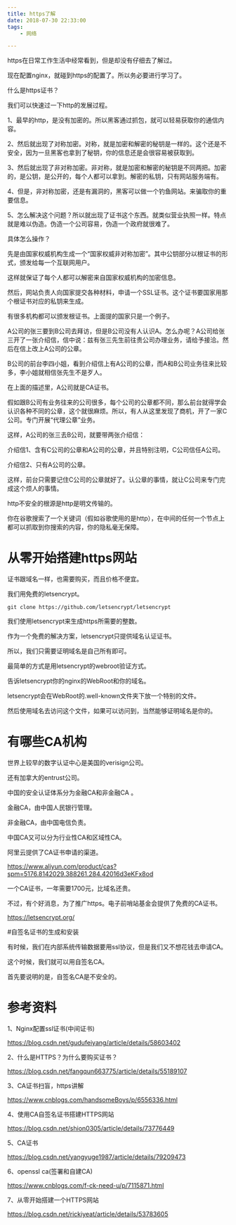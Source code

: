 ```yaml
---
title: https了解
date: 2018-07-30 22:33:00
tags:
	- 网络

---
```




https在日常工作生活中经常看到，但是却没有仔细去了解过。

现在配置nginx，就碰到https的配置了。所以务必要进行学习了。



什么是https证书？

我们可以快速过一下http的发展过程。

1、最早的http，是没有加密的。所以黑客通过抓包，就可以轻易获取你的通信内容。

2、然后就出现了对称加密。对称，就是加密和解密的秘钥是一样的。这个还是不安全，因为一旦黑客也拿到了秘钥，你的信息还是会很容易被获取到。

3、然后就出现了非对称加密。非对称，就是加密和解密的秘钥是不同两把。加密的，是公钥，是公开的，每个人都可以拿到。解密的私钥，只有网站服务端有。

4、但是，非对称加密，还是有漏洞的，黑客可以做一个钓鱼网站。来骗取你的重要信息。

5、怎么解决这个问题？所以就出现了证书这个东西。就类似营业执照一样。特点就是难以伪造。伪造一个公司容易，伪造一个政府就很难了。

具体怎么操作？

先是由国家权威机构生成一个“国家权威非对称加密”。其中公钥部分以根证书的形式，颁发给每一个互联网用户。

这样就保证了每个人都可以解密来自国家权威机构的加密信息。

然后，网站负责人向国家提交各种材料，申请一个SSL证书。这个证书要国家用那个根证书对应的私钥来生成。

有很多机构都可以颁发根证书。上面提的国家只是一个例子。



A公司的张三要到B公司去拜访，但是B公司没有人认识A。怎么办呢？A公司给张三开了一张介绍信，信中说：兹有张三先生前往贵公司办理业务，请给予接洽。然后在信上改上A公司的公章。

B公司的前台李四小姐，看到介绍信上有A公司的公章，而A和B公司业务往来比较多，李小姐就相信张先生不是歹人。

在上面的描述里，A公司就是CA证书。

假如跟B公司有业务往来的公司很多，每个公司的公章都不同，那么前台就得学会认识各种不同的公章，这个就很麻烦。所以，有人从这里发现了商机，开了一家C公司。专门开展“代理公章”业务。

这样，A公司的张三去B公司，就要带两张介绍信：

介绍信1、含有C公司的公章和A公司的公章，并且特别注明，C公司信任A公司。

介绍信2、只有A公司的公章。

这样，前台只需要记住C公司的公章就好了。认公章的事情，就让C公司来专门完成这个烦人的事情。



http不安全的根源是http是明文传输的。

你在谷歌搜索了一个关键词（假如谷歌使用的是http），在中间的任何一个节点上都可以抓取到你搜索的内容，你的隐私毫无保障。



# 从零开始搭建https网站

证书跟域名一样，也需要购买，而且价格不便宜。

我们用免费的letsencrypt。

```
git clone https://github.com/letsencrypt/letsencrypt
```

我们使用letsencrypt来生成https所需要的整数。

作为一个免费的解决方案，letsencrypt只提供域名认证证书。

所以，我们只需要证明域名是自己所有即可。

最简单的方式是用letsencrypt的webroot验证方式。

告诉letsencrypt你的nginx的WebRoot和你的域名。

letsencrypt会在WebRoot的.well-known文件夹下放一个特别的文件。

然后使用域名去访问这个文件，如果可以访问到，当然能够证明域名是你的。



# 有哪些CA机构

世界上较早的数字认证中心是美国的verisign公司。

还有加拿大的entrust公司。

中国的安全认证体系分为金融CA和非金融CA 。

金融CA，由中国人民银行管理。

非金融CA，由中国电信负责。

中国CA又可以分为行业性CA和区域性CA。



阿里云提供了CA证书申请的渠道。

https://www.aliyun.com/product/cas?spm=5176.8142029.388261.284.42016d3eKFx8od

一个CA证书，一年需要1700元，比域名还贵。



不过，有个好消息，为了推广https。电子前哨站基金会提供了免费的CA证书。

https://letsencrypt.org/





#自签名证书的生成和安装

有时候，我们在内部系统传输数据要用ssl协议，但是我们又不想花钱去申请CA。

这个时候，我们就可以用自签名CA。

首先要说明的是，自签名CA是不安全的。







# 参考资料

1、Nginx配置ssl证书(中间证书)

https://blog.csdn.net/gudufeiyang/article/details/58603402

2、什么是HTTPS？为什么要购买证书？

https://blog.csdn.net/fangqun663775/article/details/55189107

3、CA证书扫盲，https讲解

https://www.cnblogs.com/handsomeBoys/p/6556336.html

4、使用CA自签名证书搭建HTTPS网站

https://blog.csdn.net/shion0305/article/details/73776449

5、CA证书

https://blog.csdn.net/yangyuge1987/article/details/79209473

6、openssl ca(签署和自建CA)

https://www.cnblogs.com/f-ck-need-u/p/7115871.html

7、从零开始搭建一个HTTPS网站

https://blog.csdn.net/rickiyeat/article/details/53783605